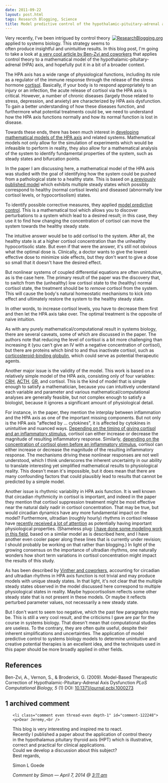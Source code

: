 ```yaml
---
date: 2011-09-22
layout: post.html
tags: Research Blogging, Science
title: Model predictive control of the hypothalamic-pituitary-adrenal axis
---
```


<div style="float:right; padding: 0 0 5px 5px;"><a href="http://www.researchblogging.org"><img style="border:0;" src="/files/icons/rb2_large_gray.png" alt="ResearchBlogging.org" /></a></a></div>

<p>Very recently, I've been intrigued by control theory applied to systems biology. This strategy seems to often produce insightful and unintuitive results. In this blog post, I'm going to take a look at <a href="http://dx.doi.org/10.1371/journal.pcbi.1000273">a very cool article by Ben-Zvi and coworkers</a> that applies control theory to a mathematical model of the hypothalamic-pituitary-adrenal (HPA) axis, and hopefully put it in a bit of a broader context.</p>

<!--more-->

<p>The HPA axis has a wide range of physiological functions, including its role as a regulator of the immune response through the release of the stress hormone <a href="http://en.wikipedia.org/wiki/Cortisol">cortisol</a>. Basically, if your body is to respond appropriately to an injury or an infection, the acute release of cortisol via the HPA axis is critical. However, a number of chronic diseases (largely those related to stress, depression, and anxiety) are characterized by HPA axis dysfunction. To gain a better understanding of how these diseases function, and furthermore what potential treatments could be, we need to understand how the HPA axis functions normally and how its normal function is lost in disease.</p>

<p>Towards these ends, there has been much interest in <a href="http://scholar.google.com/scholar?q=%22mathematical+model%22+%22hpa+axis%22">developing mathematical models of the HPA axis</a> and related systems. Mathematical models not only allow for the simulation of experiments which would be infeasible to perform in reality, they also allow for a mathematical analysis of the system to identify fundamental properties of the system, such as steady states and bifurcation points.</p>

<p>In the paper I am discussing here, a mathematical model of the HPA axis was studied with the goal of identifying how the system could be pushed from a pathological state to a healthy state. This is based on <a href="http://dx.doi.org/10.1186/1742-4682-4-8">a previously published model</a> which exhibits multiple steady states which possibly correspond to healthy (normal cortisol levels) and diseased (abnormally low cortisol levels, or hypocortisolism) states.</p>

<p>To identify possible corrective measures, they applied <a href="http://en.wikipedia.org/wiki/Model_predictive_control">model predictive control</a>. This is a mathematical tool which allows you to discover perturbations to a system which lead to a desired result; in this case, they use it to find how changing the concentration of cortisol can move the system towards the healthy steady state.<p>

<p>The intuitive answer would be to add cortisol to the system. After all, the healthy state is at a higher cortisol concentration than the unhealthy hypocortisolic state. But even if that were the answer, it's still not obvious what the optimal dose is. Clinically, a doctor wants to give the lowest effective dose to minimize side effects, but they don't want to give a dose so small that it doesn't have the desired effect.</p>

<p>But nonlinear systems of coupled differential equations are often unintuitive, as is the case here. The primary result of the paper was the discovery that, to switch from the (unhealthy) low cortisol state to the (healthy) normal cortisol state, the treatment should be to <i>remove</i> cortisol from the system. This will cause the body's natural homeostatic mechanisms to kick into effect and ultimately restore the system to the healthy steady state.</p>

<p>In other words, to increase cortisol levels, you have to decrease them first and then let the HPA axis take over. The optimal treatment is the opposite of naive intuition.</p>

<p>As with any purely mathematical/computational result in systems biology, there are several caveats, some of which are discussed in the paper. The authors note that reducing the level of cortisol is a bit more challenging than increasing it (you can't give an IV with a negative concentration of cortisol), but there are proteins which bind to and thus inactivate cortisol, such as <a href="http://en.wikipedia.org/wiki/Transcortin">corticosteroid-binding globulin</a>, which could serve as potential therapeutic agents.</p>

<p>Another major issue is the validity of the model. This work is based on a relatively simple model of the HPA axis, consisting only of four variables: <a href="http://en.wikipedia.org/wiki/Corticotropin-releasing_hormone">CRH</a>, <a href="http://en.wikipedia.org/wiki/Adrenocorticotropic_hormone">ACTH</a>, <a href="http://en.wikipedia.org/wiki/Glucocorticoid_receptor">GR</a>, and cortisol. This is the kind of model that is simple enough to satisfy a mathematician, because you can intuitively understand each variable and parameter and various mathematical/computational analyses are generally feasible, but not complex enough to satisfy a biologist, because it ignores a significant amount of physiological detail.</p>

<p>For instance, in the paper, they mention the interplay between inflammation and the HPA axis as one of the important missing components. But not only is the HPA axis "affected by ... cytokines", it is affected by cytokines in unintuitive and nuanced ways. <a href="http://www.ncbi.nlm.nih.gov/pubmed/8436830">Depending on the timing of giving cortisol and an inflammatory stimulus</a>, cortisol can either increase or decrease the magnitude of resulting inflammatory response. Similarly, <a href="http://dx.doi.org/10.1097/CCM.0b013e3181a592b3">depending on the concentration of cortisol given before an inflammatory stimulus</a>, cortisol can either increase or decrease the magnitude of the resulting inflammatory response. The mechanisms driving these nonlinear responses are not well understood, which I think underscores the inherent uncertainty in our ability to translate interesting yet simplified mathematical results to physiological reality. This doesn't mean it's impossible, but it does mean that there are many confounding factors that could plausibly lead to results that cannot be predicted by a simple model.</p>

<p>Another issue is rhythmic variability in HPA axis function. It is well known that circadian rhythmicity in cortisol is important, and indeed in the paper they mention that cortisol suppression treatment might be most effective near the natural daily nadir in cortisol concentration. That may be true, but would circadian dynamics have any more fundamental impact on the model? Furthermore, ultradian (roughly hourly) rhythms in cortisol release have <a href="http://dx.doi.org/10.1038/nrn2914">recently received a lot of attention</a> as potentially having important physiological properties. (Shameless plug: <a href="http://dx.doi.org/10.1109/TBME.2011.2162236">I have done some modeling work in this field</a>, based on a similar model as is described here, and I have another even cooler paper along these lines that is currently under revision; I should probably be working on that rather than blogging.) In light of the growing consensus on the importance of ultradian rhythms, one naturally wonders how short term variations in cortisol concentration might impact the results of this study.</p>

<p>As has been described by <a href="http://dx.doi.org/10.1007/s00285-010-0384-2">Vinther and coworkers</a>, accounting for circadian and ultradian rhythms in HPA axis function is not trivial and may produce models with unique steady states. In that light, it's not clear that the multiple steady states observed in the model discussed here correspond to multiple physiological states in reality. Maybe hypocortisolism reflects some other steady state that is not present in these models. Or maybe it reflects perturbed parameter values, not necessarily a new steady state.</p>

<p>But I don't want to seem too negative, which the past few paragraphs may be. This is still a very cool result, and the criticisms I gave are par for the course in systems biology. That doesn't mean that computational studies are useless. To the contrary, they are often quite useful, despite their inherent simplifications and uncertainties. The application of model predictive control to systems biology models to determine unintuitive and creative potential therapies is an excellent idea, and the techniques used in this paper should be more broadly applied in other fields.</p>

<h2>References</h2>

<p>
<span class="Z3988" title="ctx_ver=Z39.88-2004&rft_val_fmt=info%3Aofi%2Ffmt%3Akev%3Amtx%3Ajournal&rft.jtitle=PLoS+Computational+Biology&rft_id=info%3Adoi%2F10.1371%2Fjournal.pcbi.1000273&rfr_id=info%3Asid%2Fresearchblogging.org&rft.atitle=Model-Based+Therapeutic+Correction+of+Hypothalamic-Pituitary-Adrenal+Axis+Dysfunction&rft.issn=1553-7358&rft.date=2009&rft.volume=5&rft.issue=1&rft.spage=0&rft.epage=&rft.artnum=http%3A%2F%2Fdx.plos.org%2F10.1371%2Fjournal.pcbi.1000273&rft.au=Ben-Zvi%2C+A.&rft.au=Vernon%2C+S.&rft.au=Broderick%2C+G.&rfe_dat=bpr3.included=1;bpr3.tags=Biology%2CBiomedical+Engineering%2C+Computational+Biology%2C+Systems+Biology">Ben-Zvi, A., Vernon, S., & Broderick, G. (2009). Model-Based Therapeutic Correction of Hypothalamic-Pituitary-Adrenal Axis Dysfunction <span style="font-style: italic;">PLoS Computational Biology, 5</span> (1) DOI: <a rev="review" href="http://dx.doi.org/10.1371/journal.pcbi.1000273">10.1371/journal.pcbi.1000273</a></span>
</p>

<h2 id="comments">1 archived comment</h2>

<ol id="commentlist">

    <li class="comment even thread-even depth-1" id="comment-122248">
    <p>Dear Jeremy,<br />
This blog is very interesting and inspired me to react.<br />
Recently I published a paper about the application of control theory<br />
in the hypothalamus pituitary thyroid axis (HPT) which is illustrative,<br />
correct and practical for clinical applications.<br />
Could we develop a discussion about this subject?<br />
Best regards,</p>
<p>Simon L Goede</p>
    <p><cite>Comment by Simon &#8212; April 7, 2014 @ <a href="#comment-122248">3:11 am</a></cite> </p>
    </li>


</ol>
